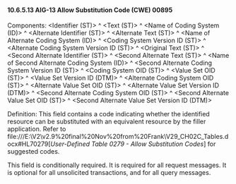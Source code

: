 #### 10.6.5.13 AIG-13 Allow Substitution Code (CWE) 00895

Components: &lt;Identifier (ST)> ^ &lt;Text (ST)> ^ &lt;Name of Coding System (ID)> ^ &lt;Alternate Identifier (ST)> ^ &lt;Alternate Text (ST)> ^ &lt;Name of Alternate Coding System (ID)> ^ &lt;Coding System Version ID (ST)> ^ &lt;Alternate Coding System Version ID (ST)> ^ &lt;Original Text (ST)> ^ &lt;Second Alternate Identifier (ST)> ^ &lt;Second Alternate Text (ST)> ^ &lt;Name of Second Alternate Coding System (ID)> ^ &lt;Second Alternate Coding System Version ID (ST)> ^ &lt;Coding System OID (ST)> ^ &lt;Value Set OID (ST)> ^ &lt;Value Set Version ID (DTM)> ^ &lt;Alternate Coding System OID (ST)> ^ &lt;Alternate Value Set OID (ST)> ^ &lt;Alternate Value Set Version ID (DTM)> ^ &lt;Second Alternate Coding System OID (ST)> ^ &lt;Second Alternate Value Set OID (ST)> ^ &lt;Second Alternate Value Set Version ID (DTM)>

Definition: This field contains a code indicating whether the identified resource can be substituted with an equivalent resource by the filler application. Refer to file:///E:\V2\v2.9%20final%20Nov%20from%20Frank\V29_CH02C_Tables.docx#HL70279[_User-Defined Table 0279 - Allow Substitution Codes_] for suggested codes.

This field is conditionally required. It is required for all request messages. It is optional for all unsolicited transactions, and for all query messages.
